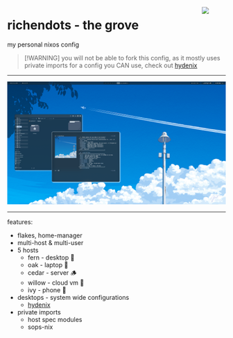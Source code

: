 <img align="right" width="55px" src="https://em-content.zobj.net/source/apple/419/herb_1f33f.png"></img>

# richendots - the grove

my personal nixos config

> [!WARNING] you will not be able to fork this config, as it mostly uses private imports
> for a config you CAN use, check out [hydenix](https://github.com/richen604/hydenix)

---

![screenshot](./assets/screenshot.png)

---

features:

- flakes, home-manager
- multi-host & multi-user
- 5 hosts
  - fern - desktop 🌿
  - oak - laptop 🌳
  - cedar - server 🪵
  - willow - cloud vm 🌾
  - ivy - phone 🍃
- desktops - system wide configurations
  - [hydenix](https://github.com/richen604/hydenix)
- private imports
  - host spec modules
  - sops-nix